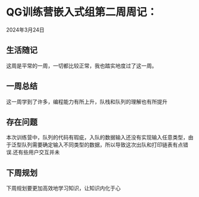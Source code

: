 # QG训练营嵌入式组第二周周记：
2024年3月24日

## 生活随记

这周是平常的一周，一切都比较正常，我也踏实地度过了这一周。

## 一周总结

这一周学到了许多，编程能力有所上升，队栈和队列的理解也有所提升

## 存在问题

本次训练营中，队列的代码有瑕疵，入队的数据输入还没有实现输入任意类型，由于泛型队列需要确定输入不同类型的数据，所以导致这次出队和打印链表有点错误.还有些用户交互并未

## 下周规划

下周规划要更加高效地学习知识，让知识内化于心





